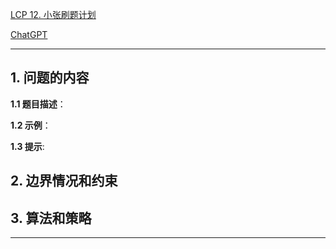 [LCP 12. 小张刷题计划](https://leetcode.cn/problems/xiao-zhang-shua-ti-ji-hua)

[ChatGPT](chat.openai.com)

---

## 1. 问题的内容
**1.1 题目描述**：

**1.2 示例**：

**1.3 提示**:

## 2. 边界情况和约束


## 3. 算法和策略

---

